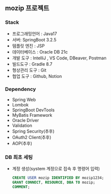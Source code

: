 ## mozip 프로젝트

### Stack
- 프로그래밍언어 : Java17
- 서버: SpringBoot 3.2.5
- 템플릿 엔진 : JSP
- 데이터베이스 : Oracle DB 21c
- 개발 도구 : IntelliJ , VS Code, DBeaver, Postman
- 빌드도구 : Gradle 8.7
- 형상관리 도구 : Git
- 협업 도구 : Github, Notion

### Dependency
- Spring Web
- Lombok
- SpringBoot DevTools
- MyBatis Framework
- Oracle Driver
- Validation
- Spring Security(추후)
- OAuth2 Client(추후)
- AOP(추후)

### DB 최초 세팅
- 계정 생성(system 계정으로 접속 후 명령어 입력)
    ```sql
    CREATE USER mozip IDENTIFIED BY mozip1234;
    GRANT CONNECT, RESOURCE, DBA TO mozip;
    COMMENT;
    ```
